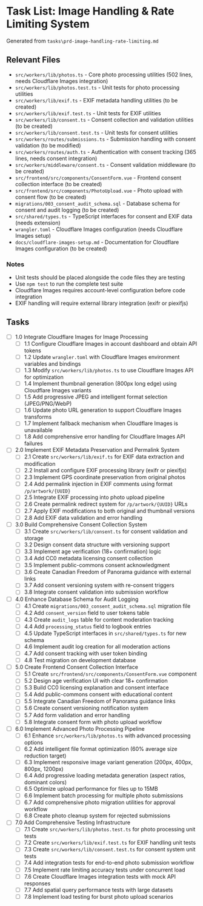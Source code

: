 # Task List: Image Handling & Rate Limiting System

Generated from `tasks\prd-image-handling-rate-limiting.md`

## Relevant Files

- `src/workers/lib/photos.ts` - Core photo processing utilities (502 lines, needs Cloudflare Images integration)
- `src/workers/lib/photos.test.ts` - Unit tests for photo processing utilities
- `src/workers/lib/exif.ts` - EXIF metadata handling utilities (to be created)
- `src/workers/lib/exif.test.ts` - Unit tests for EXIF utilities
- `src/workers/lib/consent.ts` - Consent collection and validation utilities (to be created)
- `src/workers/lib/consent.test.ts` - Unit tests for consent utilities
- `src/workers/routes/submissions.ts` - Submission handling with consent validation (to be modified)
- `src/workers/routes/auth.ts` - Authentication with consent tracking (365 lines, needs consent integration)
- `src/workers/middleware/consent.ts` - Consent validation middleware (to be created)
- `src/frontend/src/components/ConsentForm.vue` - Frontend consent collection interface (to be created)
- `src/frontend/src/components/PhotoUpload.vue` - Photo upload with consent flow (to be created)
- `migrations/003_consent_audit_schema.sql` - Database schema for consent and audit logging (to be created)
- `src/shared/types.ts` - TypeScript interfaces for consent and EXIF data (needs extension)
- `wrangler.toml` - Cloudflare Images configuration (needs Cloudflare Images setup)
- `docs/cloudflare-images-setup.md` - Documentation for Cloudflare Images configuration (to be created)

### Notes

- Unit tests should be placed alongside the code files they are testing
- Use `npm test` to run the complete test suite
- Cloudflare Images requires account-level configuration before code integration
- EXIF handling will require external library integration (exifr or piexifjs)

## Tasks

- [ ] 1.0 Integrate Cloudflare Images for Image Processing
  - [ ] 1.1 Configure Cloudflare Images in account dashboard and obtain API tokens
  - [ ] 1.2 Update `wrangler.toml` with Cloudflare Images environment variables and bindings
  - [ ] 1.3 Modify `src/workers/lib/photos.ts` to use Cloudflare Images API for optimization
  - [ ] 1.4 Implement thumbnail generation (800px long edge) using Cloudflare Images variants
  - [ ] 1.5 Add progressive JPEG and intelligent format selection (JPEG/PNG/WebP)
  - [ ] 1.6 Update photo URL generation to support Cloudflare Images transforms
  - [ ] 1.7 Implement fallback mechanism when Cloudflare Images is unavailable
  - [ ] 1.8 Add comprehensive error handling for Cloudflare Images API failures

- [ ] 2.0 Implement EXIF Metadata Preservation and Permalink System
  - [ ] 2.1 Create `src/workers/lib/exif.ts` for EXIF data extraction and modification
  - [ ] 2.2 Install and configure EXIF processing library (exifr or piexifjs)
  - [ ] 2.3 Implement GPS coordinate preservation from original photos
  - [ ] 2.4 Add permalink injection in EXIF comments using format `/p/artwork/{UUID}`
  - [ ] 2.5 Integrate EXIF processing into photo upload pipeline
  - [ ] 2.6 Create permalink redirect system for `/p/artwork/{UUID}` URLs
  - [ ] 2.7 Apply EXIF modifications to both original and thumbnail versions
  - [ ] 2.8 Add EXIF data validation and error handling

- [ ] 3.0 Build Comprehensive Consent Collection System
  - [ ] 3.1 Create `src/workers/lib/consent.ts` for consent validation and storage
  - [ ] 3.2 Design consent data structure with versioning support
  - [ ] 3.3 Implement age verification (18+ confirmation) logic
  - [ ] 3.4 Add CC0 metadata licensing consent collection
  - [ ] 3.5 Implement public-commons consent acknowledgment
  - [ ] 3.6 Create Canadian Freedom of Panorama guidance with external links
  - [ ] 3.7 Add consent versioning system with re-consent triggers
  - [ ] 3.8 Integrate consent validation into submission workflow

- [ ] 4.0 Enhance Database Schema for Audit Logging
  - [ ] 4.1 Create `migrations/003_consent_audit_schema.sql` migration file
  - [ ] 4.2 Add `consent_version` field to user tokens table
  - [ ] 4.3 Create `audit_logs` table for content moderation tracking
  - [ ] 4.4 Add `processing_status` field to logbook entries
  - [ ] 4.5 Update TypeScript interfaces in `src/shared/types.ts` for new schema
  - [ ] 4.6 Implement audit log creation for all moderation actions
  - [ ] 4.7 Add consent tracking with user token binding
  - [ ] 4.8 Test migration on development database

- [ ] 5.0 Create Frontend Consent Collection Interface
  - [ ] 5.1 Create `src/frontend/src/components/ConsentForm.vue` component
  - [ ] 5.2 Design age verification UI with clear 18+ confirmation
  - [ ] 5.3 Build CC0 licensing explanation and consent interface
  - [ ] 5.4 Add public-commons consent with educational content
  - [ ] 5.5 Integrate Canadian Freedom of Panorama guidance links
  - [ ] 5.6 Create consent versioning notification system
  - [ ] 5.7 Add form validation and error handling
  - [ ] 5.8 Integrate consent form with photo upload workflow

- [ ] 6.0 Implement Advanced Photo Processing Pipeline
  - [ ] 6.1 Enhance `src/workers/lib/photos.ts` with advanced processing options
  - [ ] 6.2 Add intelligent file format optimization (60% average size reduction target)
  - [ ] 6.3 Implement responsive image variant generation (200px, 400px, 800px, 1200px)
  - [ ] 6.4 Add progressive loading metadata generation (aspect ratios, dominant colors)
  - [ ] 6.5 Optimize upload performance for files up to 15MB
  - [ ] 6.6 Implement batch processing for multiple photo submissions
  - [ ] 6.7 Add comprehensive photo migration utilities for approval workflow
  - [ ] 6.8 Create photo cleanup system for rejected submissions

- [ ] 7.0 Add Comprehensive Testing Infrastructure
  - [ ] 7.1 Create `src/workers/lib/photos.test.ts` for photo processing unit tests
  - [ ] 7.2 Create `src/workers/lib/exif.test.ts` for EXIF handling unit tests
  - [ ] 7.3 Create `src/workers/lib/consent.test.ts` for consent system unit tests
  - [ ] 7.4 Add integration tests for end-to-end photo submission workflow
  - [ ] 7.5 Implement rate limiting accuracy tests under concurrent load
  - [ ] 7.6 Create Cloudflare Images integration tests with mock API responses
  - [ ] 7.7 Add spatial query performance tests with large datasets
  - [ ] 7.8 Implement load testing for burst photo upload scenarios
